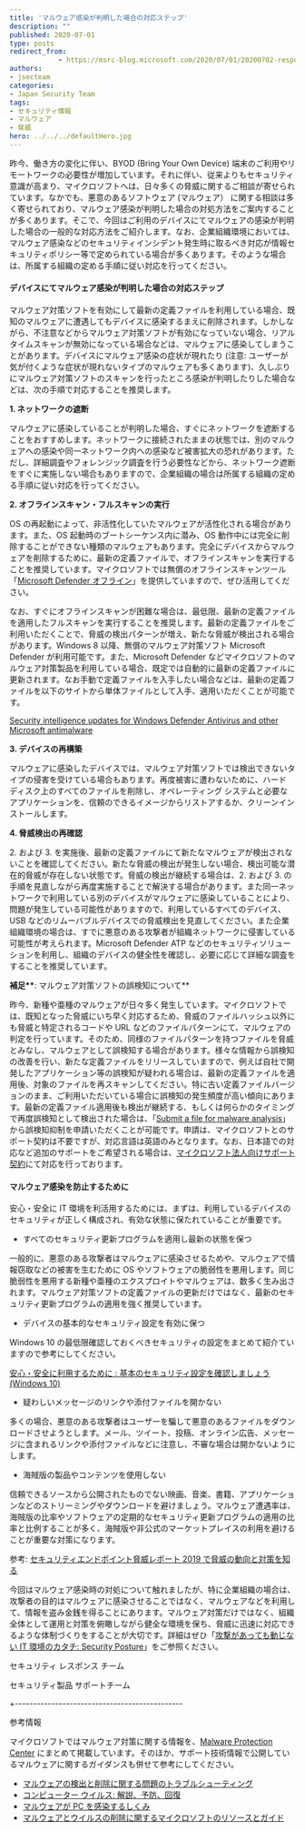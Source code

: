 ```yaml
---
title: 'マルウェア感染が判明した場合の対応ステップ'
description: ""
published: 2020-07-01
type: posts
redirect_from:
            - https://msrc-blog.microsoft.com/2020/07/01/20200702-respondingmalware/
authors:
- jsecteam
categories:
- Japan Security Team
tags:
- セキュリティ情報
- マルウェア
- 脅威
hero: ../../../defaultHero.jpg
---
```

昨今、働き方の変化に伴い、BYOD (Bring Your Own Device) 端末のご利用やリモートワークの必要性が増加しています。それに伴い、従来よりもセキュリティ意識が高まり、マイクロソフトへは、日々多くの脅威に関するご相談が寄せられています。なかでも、悪意のあるソフトウェア (マルウェア） に関する相談は多く寄せられており、マルウェア感染が判明した場合の対処方法をご案内することが多くあります。そこで、今回はご利用のデバイスにてマルウェアの感染が判明した場合の一般的な対応方法をご紹介します。なお、企業組織環境においては、マルウェア感染などのセキュリティインシデント発生時に取るべき対応が情報セキュリティポリシー等で定められている場合が多くあります。そのような場合は、所属する組織の定める手順に従い対応を行ってください。

#### **デバイスにてマルウェア感染が判明した場合の対応ステップ**

マルウェア対策ソフトを有効にして最新の定義ファイルを利用している場合、既知のマルウェアに遭遇してもデバイスに感染するまえに削除されます。しかしながら、不注意などからマルウェア対策ソフトが有効になっていない場合、リアルタイムスキャンが無効になっている場合などは、マルウェアに感染してしまうことがあります。デバイスにマルウェア感染の症状が現れたり (注意: ユーザーが気が付くような症状が現れないタイプのマルウェアも多くあります)、久しぶりにマルウェア対策ソフトのスキャンを行ったところ感染が判明したりした場合などは、次の手順で対応することを推奨します。

**1. ネットワークの遮断**

マルウェアに感染していることが判明した場合、すぐにネットワークを遮断することをおすすめします。ネットワークに接続されたままの状態では、別のマルウェアへの感染や同一ネットワーク内への感染など被害拡大の恐れがあります。ただし、詳細調査やフォレンジック調査を行う必要性などから、ネットワーク遮断をすぐに実施しない場合もありますので、企業組織の場合は所属する組織の定める手順に従い対応を行ってください。

**2. オフラインスキャン・フルスキャンの実行**

OS の再起動によって、非活性化していたマルウェアが活性化される場合があります。また、OS 起動時のブートシーケンス内に潜み、OS 動作中には完全に削除することができない種類のマルウェアもあります。完全にデバイスからマルウェアを削除するために、最新の定義ファイルで、オフラインスキャンを実行することを推奨しています。マイクロソフトでは無償のオフラインスキャンツール「[Microsoft Defender オフライン](https://support.microsoft.com/ja-jp/help/17466/windows-microsoft-defender-offline-help-protect-my-pc)」を提供していますので、ぜひ活用してください。

なお、すぐにオフラインスキャンが困難な場合は、最低限、最新の定義ファイルを適用したフルスキャンを実行することを推奨します。最新の定義ファイルをご利用いただくことで、脅威の検出パターンが増え、新たな脅威が検出される場合があります。Windows 8 以降、無償のマルウェア対策ソフト Microsoft Defender が利用可能です。また、Microsoft Defender などマイクロソフトのマルウェア対策製品を利用している場合、既定では自動的に最新の定義ファイルに更新されます。なお手動で定義ファイルを入手したい場合などは、最新の定義ファイルを以下のサイトから単体ファイルとして入手、適用いただくことが可能です。

[Security intelligence updates for Windows Defender Antivirus and other Microsoft antimalware](https://www.microsoft.com/en-us/wdsi/defenderupdates)

**3. デバイスの再構築**

マルウェアに感染したデバイスでは、マルウェア対策ソフトでは検出できないタイプの侵害を受けている場合もあります。再度被害に遭わないために、ハード ディスク上のすべてのファイルを削除し、オペレーティング システムと必要なアプリケーションを、信頼のできるイメージからリストアするか、クリーンインストールします。

**4. 脅威検出の再確認**

2\. および 3. を実施後、最新の定義ファイルにて新たなマルウェアが検出されないことを確認してください。新たな脅威の検出が発生しない場合、検出可能な潜在的脅威が存在しない状態です。脅威の検出が継続する場合は、2. および 3. の手順を見直しながら再度実施することで解決する場合があります。また同一ネットワークで利用している別のデバイスがマルウェアに感染していることにより、問題が発生している可能性がありますので、利用しているすべてのデバイス、USB などのリムーバブルデバイスでの脅威検出を見直してください。また企業組織環境の場合は、すでに悪意のある攻撃者が組織ネットワークに侵害している可能性が考えられます。Microsoft Defender ATP などのセキュリティソリューションを利用し、組織のデバイスの健全性を確認し、必要に応じて詳細な調査をすることを推奨しています。

**補足\*\***: マルウェア対策ソフトの誤検知について\*\*

昨今、新種や亜種のマルウェアが日々多く発生しています。マイクロソフトでは、既知となった脅威にいち早く対応するため、脅威のファイルハッシュ以外にも脅威と特定されるコードや URL などのファイルパターンにて、マルウェアの判定を行っています。そのため、同様のファイルパターンを持つファイルを脅威とみなし、マルウェアとして誤検知する場合があります。様々な情報から誤検知の改善を行い、新たな定義ファイルをリリースしていますので、例えば自社で開発したアプリケーション等の誤検知が疑われる場合は、最新の定義ファイルを適用後、対象のファイルを再スキャンしてください。特に古い定義ファイルバージョンのまま、ご利用いただいている場合に誤検知の発生頻度が高い傾向にあります。最新の定義ファイル適用後も検出が継続する、もしくは何らかのタイミングで再度誤検知として検出された場合は、「[Submit a file for malware analysis](https://www.microsoft.com/en-us/wdsi/filesubmission)」から誤検知抑制を申請いただくことが可能です。申請は、マイクロソフトとのサポート契約は不要ですが、対応言語は英語のみとなります。なお、日本語での対応など追加のサポートをご希望される場合は、[マイクロソフト法人向けサポート契約](https://www.microsoft.com/ja-jp/services/support.aspx)にて対応を行っております。

#### **マルウェア感染を防止するために**

安心・安全に IT 環境を利活用するためには、まずは、利用しているデバイスのセキュリティが正しく構成され、有効な状態に保たれていることが重要です。

- すべてのセキュリティ更新プログラムを適用し最新の状態を保つ

一般的に、悪意のある攻撃者はマルウェアに感染させるためや、マルウェアで情報窃取などの被害を生むために OS やソフトウェアの脆弱性を悪用します。同じ脆弱性を悪用する新種や亜種のエクスプロイトやマルウェアは、数多く生み出されます。マルウェア対策ソフトの定義ファイルの更新だけではなく、最新のセキュリティ更新プログラムの適用を強く推奨しています。

- デバイスの基本的なセキュリティ設定を有効に保つ

Windows 10 の最低限確認しておくべきセキュリティの設定をまとめて紹介ていますので参考にしてください。

[安心・安全に利用するために : 基本のセキュリティ設定を確認しましょう (Windows 10)](https://msrc-blog.microsoft.com/2020/04/20/remoteworksecuresettings/)

- 疑わしいメッセージのリンクや添付ファイルを開かない

多くの場合、悪意のある攻撃者はユーザーを騙して悪意のあるファイルをダウンロードさせようとします。メール、ツイート、投稿、オンライン広告、メッセージに含まれるリンクや添付ファイルなどに注意し、不審な場合は開かないようにします。

- 海賊版の製品やコンテンツを使用しない

信頼できるソースから公開されたものでない映画、音楽、書籍、アプリケーションなどのストリーミングやダウンロードを避けましょう。マルウェア遭遇率は、海賊版の比率やソフトウェアの定期的なセキュリティ更新プログラムの適用の比率と比例することが多く、海賊版や非公式のマーケットプレイスの利用を避けることが重要な対策になります。

参考: [セキュリティエンドポイント脅威レポート 2019 で脅威の動向と対策を知る](https://msrc-blog.microsoft.com/2020/06/17/20200618-setr/)

今回はマルウェア感染時の対処について触れましたが、特に企業組織の場合は、攻撃者の目的はマルウェアに感染させることではなく、マルウェアなどを利用して、情報を盗み金銭を得ることにあります。マルウェア対策だけではなく、組織全体として運用と対策を俯瞰しながら健全な環境を保ち、脅威に迅速に対応できるような体制づくりをすることが大切です。詳細はぜひ「[攻撃があっても動じない IT 環境のカタチ: Security Posture](https://news.microsoft.com/ja-jp/2020/06/18/200618-it-environment-security-posture/)」をご参照ください。

セキュリティ レスポンス チーム

セキュリティ製品 サポートチーム

\+----------------------------------------------

参考情報

マイクロソフトではマルウェア対策に関する情報を、[Malware Protection Center](https://www.microsoft.com/en-us/wdsi) にまとめて掲載しています。そのほか、サポート技術情報で公開しているマルウェアに関するガイダンスも併せて参考にしてください。

- [マルウェアの検出と削除に関する問題のトラブルシューティング](https://support.microsoft.com/ja-jp/help/4466982/windows-10-troubleshoot-problems-with-detecting-and-removing-malware)
- [コンピューター ウイルス: 解説、予防、回復](https://support.microsoft.com/ja-jp/help/129972/how-to-prevent-and-remove-viruses-and-other-malware)
- [マルウェアが PC を感染するしくみ](https://support.microsoft.com/ja-jp/help/4466968/windows-10-how-malware-can-infect-your-pc)
- [マルウェアとウイルスの削除に関するマイクロソフトのリソースとガイド](https://support.microsoft.com/ja-jp/help/2671662/microsoft-resources-and-guidance-for-removal-of-malware-and-viruses)

